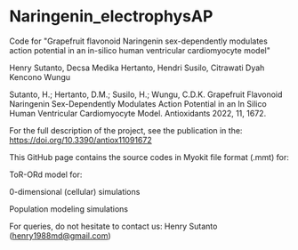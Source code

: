 # Naringenin_electrophysAP

Code for "Grapefruit flavonoid Naringenin sex-dependently modulates action potential in an in-silico human ventricular cardiomyocyte model"

Henry Sutanto, Decsa Medika Hertanto, Hendri Susilo, Citrawati Dyah Kencono Wungu

Sutanto, H.; Hertanto, D.M.; Susilo, H.; Wungu, C.D.K. Grapefruit Flavonoid Naringenin Sex-Dependently Modulates Action Potential in an In Silico Human Ventricular Cardiomyocyte Model. Antioxidants 2022, 11, 1672.

For the full description of the project, see the publication in the: https://doi.org/10.3390/antiox11091672

This GitHub page contains the source codes in Myokit file format (.mmt) for:

ToR-ORd model for:

0-dimensional (cellular) simulations

Population modeling simulations

For queries, do not hesitate to contact us: Henry Sutanto (henry1988md@gmail.com)
